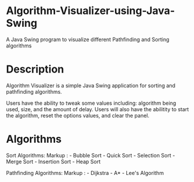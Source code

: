 # Algorithm-Visualizer-using-Java-Swing
A Java Swing program to visualize different Pathfinding and Sorting algorithms

# Description
Algorithm Visualizer is a simple Java Swing application for sorting and pathfinding algorithms. 

Users have the ability to tweak some values including: algorithm being used, size, and the amount of delay.
Users will also have the abilitity to start the algorithm, reset the options values, and clear the panel.

# Algorithms
Sort Algorithms: 
Markup : - Bubble Sort
         - Quick Sort
         - Selection Sort
         - Merge Sort
         - Insertion Sort
         - Heap Sort
         
Pathfinding Algorithms:
Markup : - Dijkstra
         - A*
         - Lee's Algorithm
         
         

